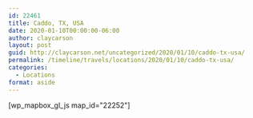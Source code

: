 ```yaml
---
id: 22461
title: Caddo, TX, USA
date: 2020-01-10T00:00:00-06:00
author: claycarson
layout: post
guid: http://claycarson.net/uncategorized/2020/01/10/caddo-tx-usa/
permalink: /timeline/travels/locations/2020/01/10/caddo-tx-usa/
categories:
  - Locations
format: aside
---
```

<div class="media-details"></div>

[wp_mapbox_gl_js map_id="22252"]
